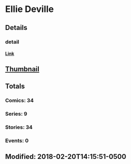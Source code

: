 # Ellie  Deville 
## Details
### detail
#### [Link](http://marvel.com/comics/creators/2317/ellie_deville?utm_campaign=apiRef&utm_source=225578a89fc76f3d20fbffda5d17a88d)
## [Thumbnail](http://i.annihil.us/u/prod/marvel/i/mg/b/40/image_not_available.jpg)
## Totals
### Comics: 34
### Series: 9
### Stories: 34
### Events: 0
## Modified: 2018-02-20T14:15:51-0500